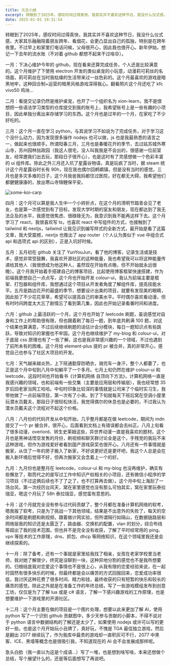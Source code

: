 ```yaml
---
title: 元旦小结
excerpt: 转眼到了2025年，感叹时间过得真快，我其实并不喜欢这种节日，我没什么仪式感，大家其乐融融陪着朋友跨年、看烟花，会更凸显出自己的孤独，特别是在跨年夜里。不过早上和家里打电话问候，父母很开心，因此我也很开心。
date: 2025-01-01 19:31:54
---
```


转眼到了2025年，感叹时间过得真快，我其实并不喜欢这种节日，我没什么仪式感，大家其乐融融陪着朋友跨年、看烟花，会更凸显出自己的孤独，特别是在跨年夜里。不过早上和家里打电话问候，父母很开心，因此我也很开心。新年伊始，想记一下去年的流水账（不对着 github 都想不起来干过啥😟）。

一月：下决心维护今年的 github，现在看来还算完成任务，个人还是比较满意的。这个月维护了下使用 electron 开发的类似桌宠的小玩意，动漫莉可莉丝的名场面，莉可莉丝在当时我枯燥的生活带来过一丝色彩的。这个月最喜欢的游戏是暗黑地牢，这种回合制+运营的暗黑风格游戏深得我心。翻看照片这个月还吃了 kfc vivo50 鸡块…

二月：看提交记录仍然是维护桌宠，也开了一个组织名为 xion-learn，我不是很想把一些语法学习类型的仓库提交到我的账号上，我希望账号上是一些有趣的小项目，因此单独分离出来存储学习的东西。这个月也是过年的一个月，在家吃了不少好吃的。

三月：这个月一直在学习 python，与其说学习不如说为了完成任务，对于学习这个没什么动力，因为发现很多操作 nodejs 也可以做，js 也是我最熟悉的语言之一，做起来也很顺手。所谓阳春三月，三月也是春暖花开的季节，去过姑苏城外寒山寺，苏州园林拙政园（我这人很宅，没人叫我我是不会出的，很感谢一位前室友，经常邀我们出去玩，那段日子很开心），也是这时有了灵感想做一个色彩丰富的 ui 组件库。除此之外三月还入坑了星露谷物语，真是玩疯了当时，据 steam 统计这个月星露谷时长有 90h，现在我也偶尔回鹈鹕镇，但是没有当时的感觉。三月也是多灾多难的日子，这个月我爸我妈都住过医院，好在都无大碍，我希望他们都健健康康的，放出寒山寺锦鲤保平安。

![some-koi-carp](/post/some-koi-carp.png)

四月：这个月可以算是我人生中一个小转折点，在这个月的清明节踏青会见了老友，也是第一次感觉到有了目标，发现大学时期的室友和朋友，现在都达到了我无法企及的水平，我感觉很焦虑、很碌碌无为，我意识到我不能再这样下去。这个月学习了 react，我很喜欢写 ts，也喜欢 react 中写组件的方式，也接触到了 tailwind 和 nextjs，tailwind 让我见识到编写样式的全新方式，最开始是看了这篇文章，我大受震撼，nextjs 也推出了 app router（个人认为类似于 vue 中组合式 api 和选项式 api 的区别），正是入坑好时候。

五月：五月初在 github 关注了 YunYouJun，看了他的博客，记录生活或是技术，感觉非常受鼓舞，我喜欢开源社区的这种能量，我也希望我可以将这种能量传递给其他人（我很想成为他这种人，虽然现在开始有点晚，但不开始就永远很晚）。这个月我开始着手搭建自己的博客项目，比起使用博客框架快速搭建，作为前端我更想自己一点点写，这个月也开始开发 colour-ui，我认为前端主要是框架、打包器和组件库，我想通过这个项目从开发者角度了解组件库，提高技能水平。五月是路边花开的最盛的季节，想要设计出美的项目，就要有发现美的眼睛，因此拍了不少花花草草，希望可以提高自己的审美水平。平时偶尔喜欢看动漫，但有时时间跨度太大忘了剧情忘了看到第几集，因此也开始记录看番时间和进度。

六月：github 上最活跃的一个月，这个月也开始了 leetcode 刷题，虽说感觉对自身和工作上的帮助很有限，但也跟着刷了每日一题，到年底共刷满 100 题，对这个结果也算满意，不过后续继续刷题的话估计会分模块，每日一题知识点有些跳跃，导致对知识的掌握也不牢固。这个月也继续维护了 my-blog 和 colour-ui，对于底层 css 原理也有了一些了解，这也是我非常感兴趣的一个领域，不过也遇到了前所未有的困难。这个月给 element-plus 提的 pr 被合并，真的非常开心，感觉自己也参与了社区大项目的开发。

七月：天气越来越炎热，上下班通勤穿防晒衣，骑完车一身汗，整个人都萎了，也正是这个月中旬到八月中旬躺平了一个多月。七月上旬仍然在维护 colour-ui 和 leetcode，这段时间也开始看书《计算机网络 自顶向下方法》，计算机网络一直是我感兴趣的领域，也和前端有一些交集（主要是应用层和传输层），我也经常想 35 岁后回老家当网工哈哈。中旬时印象比较深的事情就是公司来了个临时实习生，我带他做了一点前端项目，第一次有了小弟。到了下旬就每天下班后窝在空调小屋里玩潜水员戴夫，那段日子很轻松快活，我觉得偶尔的休息也是必要的，不过我认为潜水员戴夫这个流程对不起这个价格。

八月：八月份的代码开发从中旬开始，几乎整月都是在做 leetcode，期间为 mdn 提交了一个 pr 被合并，很开心，后面看到文档上有错误都会去纠正。八月上旬看了很多动漫，overlord、转生史莱姆这些，异世界动漫一直是我喜欢的题材。这个月也是黑神话悟空发售的月份，刷视频和聊天群讨论全是这个，手残党的我玩不来这种游戏，但作为游戏爱好者看到国产游戏获奖也很开心。八月还有一件事情就是搬家，从住了一年的房子搬入了新家，不好说更好还是更坏吧，我这个人总是会在搬入新环境后觉得不好，但再次搬家又会念着上一个的好。

九月：九月份也是整月在 leetcode，colour-ui 和 my-blog 也没再维护，确实有些懈怠了，取而代之的是写过工作中知识产权相关的小项目，还有微信小程序的学习项目（不过这俩后续也不了了之了，也不打算再去做）。这个月中旬上海刮了一场台风，第一次经历台风天，窝在家里感觉也没有那么可怕其实，窝在家里玩泰拉瑞亚，嗯这个月玩了 58h 泰拉瑞亚，感觉蛮有意思的。

十月：这个月就完全没有参与过代码贡献了，整个月都在准备计算机网络的软考，嗯我报了软考，只是为了挑战一下其他领域，结果是不出意外的失败了，每天的空余时间都是刷题和刷视频，跟着做计网实验，但所谓隔行如隔山，在数据链路层和网络层我的知识还是太匮乏了，路由器、交换机的配置，vlan 的划分，综合布线等超出了我的技术范围，但也并不是完全没有收获，了解了平时经常用的 ping、vpn 等技术的工作原理，dns、抓包、dhcp 等网络知识，在这个领域里我还是会继续探索的。

十一月：除了备考，还有一个事就是家里给我找了相亲，女孩在老家学校里当老师，我对她了解很少，终究是没聊到一块，这种异地分割的感觉也不是我所想要的。归根结底我对恋爱这个事情也不是很上心，从我有限的恋爱经验来说，在一起时固然有很多快乐的时候，但最终都是会以痛苦的方式回报回来，恋爱成功率很低，我讨厌这种花费了很多时间、精力和钱，最终收获的只有短暂的快乐和较长的痛苦的感觉。除此之外就是在准备工作的年终总结，写了一些游戏模组发布到创意工坊，仅仅是为了了解 lua 或是 c# 语言，了解一下感兴趣游戏的工作原理，也是想要维护一下游戏里的开源社区。

十二月：这个月主要在做的项目是一个图片处理，想要以此来更加了解 AI，使用 python 写了一个识别 github 贡献图中，多少天参与贡献的小脚本，不得不说对于 python 语言中数据结构的了解还是太少了，如果使用 nodejs 或许可以写的更好一些。也是这个月开始玩小丑牌了，真好玩，不愧是 TGA 最佳独立游戏，然后是翻出 2077 继续玩了，作为我库中最贵的游戏却一直积灰可不行，2077 中黑客、ICE、黑墙等概念也是很吸引我，不知道现在的 AI 会不会发展成那样呢。

急头白脸（我一直以为这是个成语…）写了一堆，也是想到啥写啥，本来还想做个总结，写个展望什么的，还是等后面想写了再说吧。

